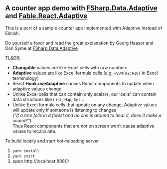 
## A counter app demo with  [FSharp.Data.Adaptive](https://fsprojects.github.io/FSharp.Data.Adaptive/) and [Fable.React.Adaptive](https://github.com/krauthaufen/Fable.Elmish.Adaptive/tree/master/src/Fable.React.Adaptive) 

This is a port of a sample counter app implemented with Adaptive instead of Elmish.

Do yourself a favor and read the great explanation by Georg Haaser and Don Syme at [FSharp.Data.Adaptive](https://fsprojects.github.io/FSharp.Data.Adaptive/)

TL&DR;
- **Changable** values are like Excel cells with raw numbers
- **Adaptive** values are like Excel formula cells (e.g. `=SUM(A2:A10)` in Excel terminology)
- React **Hook.useAdaptive** causes React components to update when adaptive values change
- Unlike Excel cells that can contain only scalars, our 'cells' can contain data structures like `List`, `Map`, `Set`...
- Unlike Excel formula cells that update on any change, Adaptive values will update only if someone is listening to changes  
*("If a tree falls in a forest and no one is around to hear it, does it make a sound?")*  
Thus React components that are not on screen won't cause adaptive values to recalculate.


To build locally and start hot-reloading server
1. `yarn install`
2. `yarn start`
3. open http://localhost:8080/
